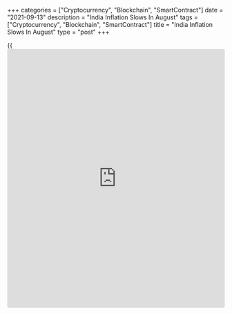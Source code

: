 +++
categories = ["Cryptocurrency", "Blockchain", "SmartContract"]
date = "2021-09-13"
description = "India Inflation Slows In August"
tags = ["Cryptocurrency", "Blockchain", "SmartContract"]
title = "India Inflation Slows In August"
type = "post"
+++

{{<iframe id="large-banner" src="https://www.bounty.group/#slide=6.0" width="100%" height="600" scrolling="no" style="border: 0px solid rgb(216, 221, 230); border-radius: 3px;">}}

India's inflation slowed in August, defying expectations for stability,
preliminary data from the statistics ministry showed Monday.

The consumer price index rose 5.30 percent year-on-year following a 5.59
percent climb in July. Economists had forecast 5.60 percent inflation.

In the same month of 2020, inflation was 6.69 percent.

The consumer food price index rose 3.11 percent annually after a 3.96
percent increase in the previous month.

Compared to the previous month, the CPI rose 0.25 percent, while the
CFPI decreased 0.12 percent.

Among the main components, the biggest annual increase of 12.95 percent
was registered for the fuel and light group. Food and beverages prices
rose 3.80 percent.

For comments and feedback [contact](https://www.playgroundfx.com/contact/): editorial@rtt[news](https://www.letsplayfx.com/blog/forex-news-website/).com

[Economic News][1]

 **What parts of the world are seeing the best (and worst) economic
performances lately? Click[here][2] to check out our [Econ Scorecard][2]
and find out! See up-to-the-moment [ranking](https://www.playgroundfx.com/blog/crypto-exchange-ranking/)s for the best and worst
performers in [GDP][3], [unemployment rate][4], [inflation][2] and much
more.**

   1. www.rtt[news](https://www.letsplayfx.com/blog/forex-news-website/).com/Content/EconomicNews.aspx
   2. www.rtt[news](https://www.letsplayfx.com/blog/forex-news-website/).com/economic-scorecard/world-rank/CPI/highest-performance.aspx
   3. www.rtt[news](https://www.letsplayfx.com/blog/forex-news-website/).com/economic-scorecard/world-rank/GDP/highest-performance.aspx
   4. www.rtt[news](https://www.letsplayfx.com/blog/forex-news-website/).com/economic-scorecard/world-rank/unemployment-rate/lowest-performance.aspx